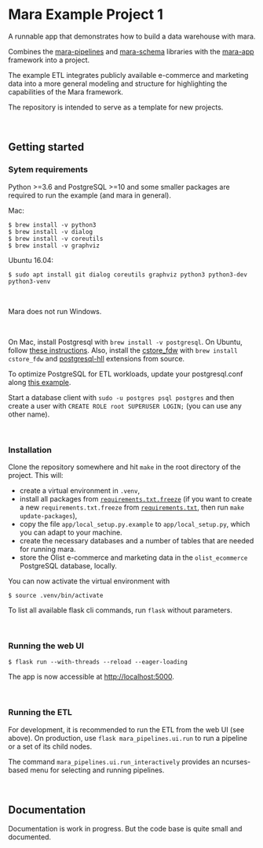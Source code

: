 # Mara Example Project 1

A runnable app that demonstrates how to build a data warehouse with mara.

<!-- Dummy change for testing PR creation -->
Combines the [mara-pipelines](https://github.com/mara/mara-pipelines) and 
[mara-schema](https://github.com/mara/mara-schema) libraries 
with the [mara-app](https://github.com/mara/mara-app) framework into a project. 

The example ETL integrates publicly available e-commerce and marketing data into a more general 
modeling and structure for highlighting the capabilities of the Mara framework.

The repository is intended to serve as a template for new projects.

&nbsp;


## Getting started

### Sytem requirements

Python >=3.6 and PostgreSQL >=10 and some smaller packages are required to run the example (and mara in general). 

Mac:

```console
$ brew install -v python3
$ brew install -v dialog
$ brew install -v coreutils
$ brew install -v graphviz
```

Ubuntu 16.04:

```console
$ sudo apt install git dialog coreutils graphviz python3 python3-dev python3-venv
```

&nbsp;

Mara does not run Windows.

&nbsp;

On Mac, install Postgresql with `brew install -v postgresql`. On Ubuntu, follow  [these instructions](https://www.postgresql.org/download/linux/ubuntu/). 
Also, install the [cstore_fdw](https://github.com/citusdata/cstore_fdw) with `brew install cstore_fdw` and [postgresql-hll](https://github.com/citusdata/postgresql-hll) extensions from source.

To optimize PostgreSQL for ETL workloads, update your postgresql.conf along [this example](docs/postgresql.conf).

Start a database client with `sudo -u postgres psql postgres` and then create a user with `CREATE ROLE root SUPERUSER LOGIN;` (you can use any other name).

&nbsp;

### Installation

Clone the repository somewhere and hit `make` in the root directory of the project. This will:

- create a virtual environment in `.venv`,
- install all packages from [`requirements.txt.freeze`](requirements.txt.freeze) (if you want to create a new `requirements.txt.freeze` from [`requirements.txt`](requirements.txt), then run `make update-packages`),
- copy the file `app/local_setup.py.example` to `app/local_setup.py`, which you can adapt to your machine.
- create the necessary databases and a number of tables that are needed for running mara.
- store the Olist e-commerce and marketing data in the `olist_ecommerce` PostgreSQL database, locally.


You can now activate the virtual environment with 

```console
$ source .venv/bin/activate
```

To list all available flask cli commands, run `flask` without parameters.

&nbsp;

### Running the web UI

```console
$ flask run --with-threads --reload --eager-loading
```

The app is now accessible at [http://localhost:5000](http://localhost:5000).

&nbsp;

### Running the ETL

For development, it is recommended to run the ETL from the web UI (see above). 
On production, use `flask mara_pipelines.ui.run` to run a pipeline or a set of its child nodes. 

The command `mara_pipelines.ui.run_interactively` provides an ncurses-based menu for selecting and running pipelines.

&nbsp;

## Documentation

Documentation is work in progress. But the code base is quite small and documented.
